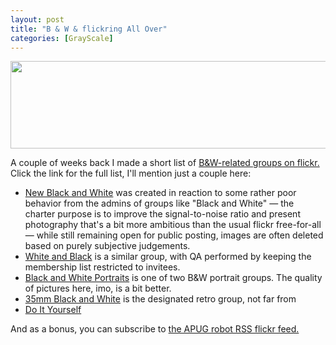 ```yaml
---
layout: post
title: "B & W & flickring All Over"
categories: [GrayScale]
---
```

<p><img src="/pix2005/bwflick.jpg" width=807 height=140 border=0></p>

<p>A couple of weeks back I made a short list of <a href="http://www.flickr.com/groups/topic/62805/">B&W-related groups on flickr.</a> Click the link for the full list, I'll mention just a couple here:</p>

<ul>
<li><a href="http://www.flickr.com/groups/newblackandwhite/">New Black and White</a> was created in reaction to some rather poor behavior from the admins of groups like "Black and White" &#151; the charter purpose is to improve the signal-to-noise ratio and present photography that's a bit more ambitious than the usual flickr free-for-all &#151; while still remaining open for public posting, images are often deleted based on purely subjective judgements.</li>

<li><a href="http://www.flickr.com/groups/whiteandblack/">White and Black</a> is a similar group, with QA performed by keeping the membership list restricted to invitees.</li>

<li><a href="http://www.flickr.com/groups/29184631@N00/">Black and White Portraits</a> is one of two B&W portrait groups. The quality of pictures here, imo, is a bit better.</li>

<li><a href="http://www.flickr.com/groups/57796404@N00/">35mm Black and White</a> is the designated retro group, not far from</li>

<li><a href="http://www.flickr.com/groups/diybw/">Do It Yourself</a></li>

</ul>

<p>And as a bonus, you can subscribe to <a href="http://www.flickr.com/services/feeds/photos_friends.gne?user_id=37835333@N00&friends=0&display_all=0&format=rss_200">the APUG robot RSS flickr feed.</a></p>
